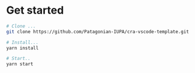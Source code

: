 # Get started

```bash
# Clone ...
git clone https://github.com/Patagonian-IUPA/cra-vscode-template.git

# Install...
yarn install

# Start..
yarn start
```
